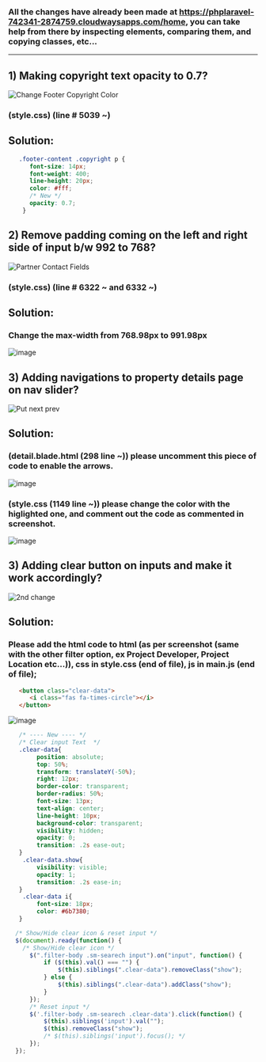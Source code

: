 ### All the changes have already been made at https://phplaravel-742341-2874759.cloudwaysapps.com/home, you can take help from there by inspecting elements, comparing them, and copying classes, etc...

<hr>

## 1) Making copyright text opacity to 0.7?

![Change Footer Copyright Color](https://user-images.githubusercontent.com/64412852/189831002-76d566b6-bbe5-4e95-9b2a-b9f8db9a7404.png)

### (style.css) (line # 5039 ~)

## Solution: 

```css
   .footer-content .copyright p {
      font-size: 14px;
      font-weight: 400;
      line-height: 20px;
      color: #fff;
      /* New */
      opacity: 0.7;
    }
```

## 2) Remove padding coming on the left and right side of input b/w 992 to 768?

![Partner   Contact Fields](https://user-images.githubusercontent.com/64412852/189831009-91203398-6c33-4fac-b261-e63ce4aad917.png)

### (style.css) (line # 6322 ~ and 6332 ~)

## Solution: 

### Change the max-width from <b>768.98px</b> to <b>991.98px</b>

![image](https://user-images.githubusercontent.com/64412852/189832774-60e3f851-af84-4ee7-b7af-447d4fda661a.png)


## 3) Adding navigations to property details page on nav slider? 

![Put next prev](https://user-images.githubusercontent.com/64412852/189857352-9e0be147-e146-4b8c-92f5-e685f747a876.png)

## Solution: 

### (detail.blade.html (298 line ~)) please uncomment this piece of code to enable the arrows.

![image](https://user-images.githubusercontent.com/64412852/189864506-193607a2-50b6-4898-9379-fc89b729b89d.png)

### (style.css (1149 line ~)) please change the color with the higlighted one, and comment out the code as commented in screenshot.

![image](https://user-images.githubusercontent.com/64412852/190113788-70c3e4d3-bc7d-474d-a3ea-07da0afa7d0d.png)

## 3) Adding clear button on inputs and make it work accordingly?

![2nd change](https://user-images.githubusercontent.com/64412852/190114585-2986e9e9-31e6-4dbf-bfaa-6f93291aaa62.png)

## Solution: 

### Please add the html code to html (as per screenshot (same with the other filter option, ex Project Developer, Project Location etc...)), css in style.css (end of file), js in main.js (end of file);

```html
   <button class="clear-data">
      <i class="fas fa-times-circle"></i>
   </button>
```
![image](https://user-images.githubusercontent.com/64412852/190116733-22b8ea03-18c3-4919-8200-a1418a7688e9.png)

```css
   /* ---- New ---- */
   /* Clear input Text  */
   .clear-data{
        position: absolute;
        top: 50%;
        transform: translateY(-50%);
        right: 12px;
        border-color: transparent;
        border-radius: 50%;
        font-size: 13px;
        text-align: center;
        line-height: 10px;
        background-color: transparent;
        visibility: hidden;
        opacity: 0;
        transition: .2s ease-out;
   }
    .clear-data.show{
        visibility: visible;
        opacity: 1;
        transition: .2s ease-in;
   }
    .clear-data i{
        font-size: 18px;
        color: #6b7380;
   }
```

```js
  /* Show/Hide clear icon & reset input */
  $(document).ready(function() {
    /* Show/Hide clear icon */
      $(".filter-body .sm-searech input").on("input", function() {
          if ($(this).val() === "") {
              $(this).siblings(".clear-data").removeClass("show");
          } else {
              $(this).siblings(".clear-data").addClass("show");
          }
      });
      /* Reset input */
      $('.filter-body .sm-searech .clear-data').click(function() {
          $(this).siblings('input').val("");
          $(this).removeClass("show");
          /* $(this).siblings('input').focus(); */
      });
  });
```
